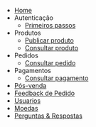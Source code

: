 <!-- index.html -->

* [Home](/)
* Autenticação
  * [Primeiros passos](authentication.md "Guia para autenticação")
* Produtos
  * [Publicar produto](products.md)
  * [Consultar produto](products.md)
* Pedidos
  * [Consultar pedido](orders.md)
* Pagamentos
  * [Consultar pagamento](payments.md)
* [Pós-venda](sales.md)
* [Feedback de Pedido](product-feedback.md)
* [Usuarios](users.md)
* [Moedas](currency.md)
* [Perguntas & Respostas](questions.md)